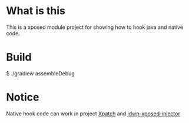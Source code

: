 # What is this
This is a xposed module project for showing how to hook java and native code.

# Build
$ ./gradlew assembleDebug

# Notice
Native hook code can work in project [Xpatch](https://github.com/WindySha/Xpatch) and [jdwp-xposed-injector](https://github.com/WindySha/jdwp-xposed-injector)
